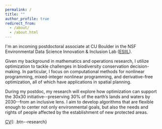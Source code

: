 ```yaml
---
permalink: /
title: ""
author_profile: true
redirect_from: 
  - /about/
  - /about.html
---
```


I'm an incoming postdoctoral associate at CU Boulder in the NSF Environmental Data Science Innovation & Inclusion Lab (<a href="https://esiil.org/" target="_blank">ESIIL</a>).


Given my background in mathematics and operations research, I utilize optimization to tackle challenges in biodiversity conservation decision-making. In particular, I focus on computational methods for nonlinear programming, mixed-integer nonlinear programming, and derivative-free optimization, all of which have applications in spatial planning. 


During my postdoc, my research will explore how optimization can support the 30x30 initiative--preserving 30% of the earth’s lands and waters by 2030--from an inclusive lens. I aim to develop algorithms that are flexible enough to center not only environmental goals, but also the needs and rights of people affected by the establishment of new protected areas.









<a href="/files/ckbuhler_cv.pdf" target="_blank">CV</a>{: .btn--research}

